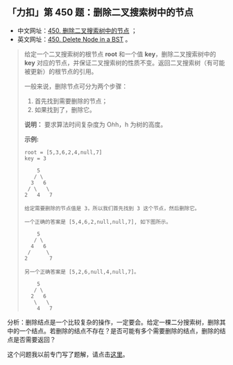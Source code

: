 ## 「力扣」第 450 题：删除二叉搜索树中的节点

- 中文网址：[450. 删除二叉搜索树中的节点](https://leetcode-cn.com/problems/delete-node-in-a-bst/description/) ；
- 英文网址：[450. Delete Node in a BST](https://leetcode.com/problems/delete-node-in-a-bst/description/) 。

> 给定一个二叉搜索树的根节点 **root** 和一个值 **key**，删除二叉搜索树中的 **key** 对应的节点，并保证二叉搜索树的性质不变。返回二叉搜索树（有可能被更新）的根节点的引用。
>
> 一般来说，删除节点可分为两个步骤：
>
> 1. 首先找到需要删除的节点；
> 2. 如果找到了，删除它。
>
> **说明：** 要求算法时间复杂度为 Oℎh，h 为树的高度。
>
> **示例:**
>
> ```
> root = [5,3,6,2,4,null,7]
> key = 3
> 
>     5
>    / \
>   3   6
>  / \   \
> 2   4   7
> 
> 给定需要删除的节点值是 3，所以我们首先找到 3 这个节点，然后删除它。
> 
> 一个正确的答案是 [5,4,6,2,null,null,7], 如下图所示。
> 
>     5
>    / \
>   4   6
>  /     \
> 2       7
> 
> 另一个正确答案是 [5,2,6,null,4,null,7]。
> 
>     5
>    / \
>   2   6
>    \   \
>     4   7
> ```

分析：删除结点是一个比较复杂的操作，一定要会。给定一棵二分搜索树，删除其中的一个结点。若删除的结点不存在？是否可能有多个需要删除的结点，删除的结点是否需要返回？

这个问题我以前专门写了题解，请点击[这里](https://liweiwei1419.github.io/leetcode-solution/leetcode-0450-delete-node-in-a-bst/)。
